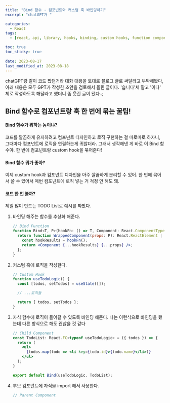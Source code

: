 ```yaml
---
title: "Bind 함수 - 컴포넌트와 커스텀 훅 바인딩하기"
excerpt: "chatGPT가 "

categories:
  - React
tags:
  - [react, api, library, hooks, binding, custom hooks, function component]

toc: true
toc_sticky: true
 
date: 2023-08-17
last_modified_at: 2023-08-18
---
```


chatGPT랑 같이 코드 짰던거라 대화 대용을 토대로 블로그 글로 써달라고 부탁해봤다, 아래 내용은 모두 GPT가 작성한 초안을 검토해서 올린 글이다.
'습니다'체 말고 '이다' 체로 작성하도록 해달라고 했더니 좀 웃긴 글이 됐다..;

## Bind 함수로 컴포넌트랑 훅 한 번에 묶는 꿀팁!
#### Bind 함수가 뭐하는 놈이냐?
코드를 깔끔하게 유지하려고 컴포넌트 디자인하고 로직 구현하는 걸 따로따로 하자니, 그때마다 컴포넌트에 로직을 연결하는게 귀찮더라. 그래서 생각해낸 게 바로 이 Bind 함수야. 한 번에 컴포넌트랑 custom hook을 묶어준다!

#### Bind 함수 뭐가 좋아?
이제 custom hook과 컴포넌트 디자인을 아주 깔끔하게 분리할 수 있어. 한 번에 묶어서 쓸 수 있어서 매번 컴포넌트에 로직 넣는 거 걱정 안 해도 돼.

#### 코드 한 번 볼까?
제일 많이 만드는 TODO List로 예시를 짜봤다.
1. 바인딩 해주는 함수를 추상화 해준다.

    ```jsx
    // Bind Function
    function Bind<T, P>(hookFn: () => T, Component: React.ComponentType<T & P>) {
      return function WrappedComponent(props: P): React.ReactElement | null {
        const hookResults = hookFn();
        return <Component {...hookResults} {...props} />;
      };
    }
    ```
  
2. 커스텀 훅에 로직을 작성한다.
   
    ```jsx
    // Custom Hook
    function useTodoLogic() {
      const [todos, setTodos] = useState([]);
    
      // ...로직들
    
      return { todos, setTodos };
    }
    ```

3. 자식 함수에 로직이 들어갈 수 있도록 바인딩 해준다.
   나는 이런식으로 바인딩을 했는데 다른 방식으로 해도 괜찮을 것 같다

    ```jsx
    // Child Component
    const TodoList: React.FC<typeof useTodoLogic> = ({ todos }) => {
      return (
        <ul>
          {todos.map(todo => <li key={todo.id}>{todo.name}</li>)}
        </ul>
      );
    }
    
    export default Bind(useTodoLogic, TodoList);
    ```

4. 부모 컴포넌트에 자식을 import 해서 사용한다.
   
    ```jsx
    // Parent Component
    ```
